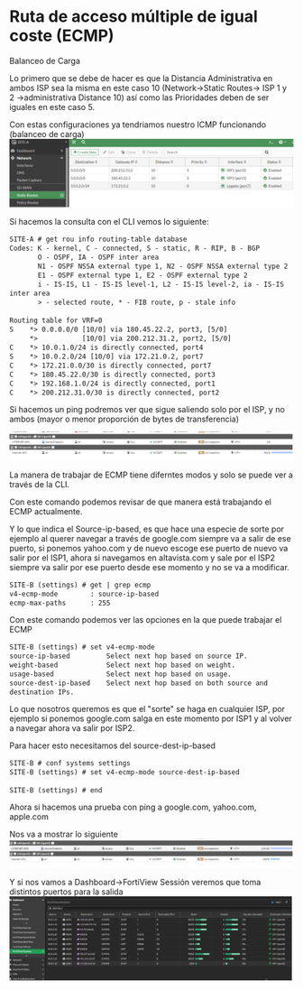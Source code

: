 # Ruta de acceso múltiple de igual coste (ECMP)

Balanceo de Carga

Lo primero que se debe de hacer es que la Distancia Administrativa en ambos ISP sea la misma en este caso 10 (Network->Static Routes-> ISP 1 y 2 ->administrativa Distance 10) así como las Prioridades deben de ser iguales en este caso 5.

Con estas configuraciones ya tendriamos nuestro ICMP funcionando (balanceo de carga)
![73](/img/74.png)

Si hacemos la consulta con el CLI vemos lo siguiente:

```
SITE-A # get rou info routing-table database
Codes: K - kernel, C - connected, S - static, R - RIP, B - BGP
       O - OSPF, IA - OSPF inter area
       N1 - OSPF NSSA external type 1, N2 - OSPF NSSA external type 2
       E1 - OSPF external type 1, E2 - OSPF external type 2
       i - IS-IS, L1 - IS-IS level-1, L2 - IS-IS level-2, ia - IS-IS inter area
       > - selected route, * - FIB route, p - stale info

Routing table for VRF=0
S    *> 0.0.0.0/0 [10/0] via 180.45.22.2, port3, [5/0]
     *>           [10/0] via 200.212.31.2, port2, [5/0]
C    *> 10.0.1.0/24 is directly connected, port4
S    *> 10.0.2.0/24 [10/0] via 172.21.0.2, port7
C    *> 172.21.0.0/30 is directly connected, port7
C    *> 180.45.22.0/30 is directly connected, port3
C    *> 192.168.1.0/24 is directly connected, port1
C    *> 200.212.31.0/30 is directly connected, port2

```
Si hacemos un ping podremos ver que sigue saliendo solo por el ISP, y no ambos (mayor o menor proporción de bytes de transferencia)

![74](/img/75.png)

La manera de trabajar de ECMP tiene diferntes modos y solo se puede ver a través de la CLI.

Con este comando podemos revisar de que manera está trabajando el ECMP actualmente.

Y lo que indica el Source-ip-based, es que hace una especie de sorte por ejemplo al querer navegar a través de google.com siempre va a salir de ese puerto, si ponemos yahoo.com y de nuevo escoge ese puerto de nuevo va salir por el ISP1, ahora si navegamos en altavista.com y sale por el ISP2 siempre va salir por ese puerto desde ese momento y no se va a modificar.

```
SITE-B (settings) # get | grep ecmp
v4-ecmp-mode        : source-ip-based 
ecmp-max-paths      : 255
``` 

Con este comando podemos ver las opciones en la que puede trabajar el ECMP

```
SITE-B (settings) # set v4-ecmp-mode 
source-ip-based         Select next hop based on source IP.
weight-based            Select next hop based on weight.
usage-based             Select next hop based on usage.
source-dest-ip-based    Select next hop based on both source and destination IPs.
```

Lo que nosotros queremos es que el "sorte" se haga en cualquier ISP, por ejemplo si ponemos google.com salga en este momento por ISP1 y al volver a navegar ahora va salir por ISP2.

Para hacer esto necesitamos del source-dest-ip-based
```
SITE-B # conf systems settings
SITE-B (settings) # set v4-ecmp-mode source-dest-ip-based 

SITE-B (settings) # end
```
Ahora si hacemos una prueba con ping a google.com, yahoo.com, apple.com

Nos va a mostrar lo siguiente
![75](/img/76.png)

Y si nos vamos a Dashboard->FortiView Sessión veremos que toma distintos puertos para la salida
![76](/img/77.png)